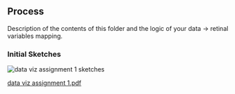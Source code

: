 ## Process

Description of the contents of this folder and the logic of your data → retinal variables mapping.

### Initial Sketches

![data viz assignment 1 sketches](https://user-images.githubusercontent.com/42682406/45270616-62fd4300-b46d-11e8-8c0e-496a35400f8c.jpg)

[data viz assignment 1.pdf](https://github.com/samizdatco/dvia-2018/files/2364788/data.viz.assignment.1.pdf)
